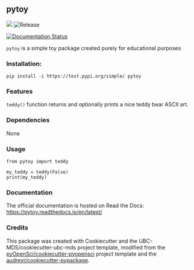 ## pytoy 

![](https://github.com/pokrovskyy/pytoy/workflows/build/badge.svg) ![Release](https://github.com/pokrovskyy/pytoy/workflows/Release/badge.svg)

[![Documentation Status](https://readthedocs.org/projects/pytoy/badge/?version=latest)](https://pytoy.readthedocs.io/en/latest/?badge=latest)

`pytoy` is a simple toy package created purely for educational purposes 

### Installation:

```
pip install -i https://test.pypi.org/simple/ pytoy
```

### Features

`teddy()` function returns and optionally prints a nice teddy bear ASCII art.

### Dependencies

None

### Usage

```{python}
from pytoy import teddy

my_teddy = teddy(False)
print(my_teddy)
```

### Documentation
The official documentation is hosted on Read the Docs: <https://pytoy.readthedocs.io/en/latest/>

### Credits
This package was created with Cookiecutter and the UBC-MDS/cookiecutter-ubc-mds project template, modified from the [pyOpenSci/cookiecutter-pyopensci](https://github.com/pyOpenSci/cookiecutter-pyopensci) project template and the [audreyr/cookiecutter-pypackage](https://github.com/audreyr/cookiecutter-pypackage).
